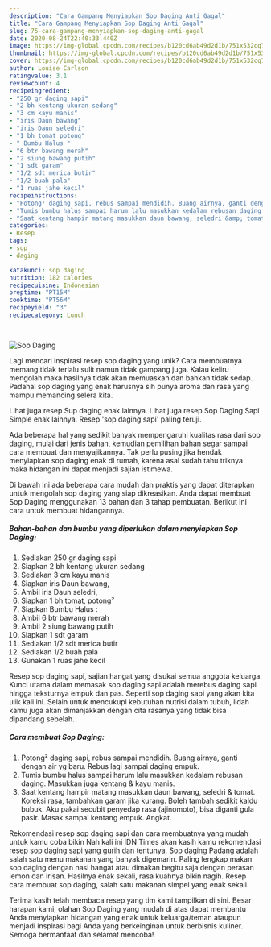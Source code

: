 ```yaml
---
description: "Cara Gampang Menyiapkan Sop Daging Anti Gagal"
title: "Cara Gampang Menyiapkan Sop Daging Anti Gagal"
slug: 75-cara-gampang-menyiapkan-sop-daging-anti-gagal
date: 2020-08-24T22:40:33.440Z
image: https://img-global.cpcdn.com/recipes/b120cd6ab49d2d1b/751x532cq70/sop-daging-foto-resep-utama.jpg
thumbnail: https://img-global.cpcdn.com/recipes/b120cd6ab49d2d1b/751x532cq70/sop-daging-foto-resep-utama.jpg
cover: https://img-global.cpcdn.com/recipes/b120cd6ab49d2d1b/751x532cq70/sop-daging-foto-resep-utama.jpg
author: Louise Carlson
ratingvalue: 3.1
reviewcount: 4
recipeingredient:
- "250 gr daging sapi"
- "2 bh kentang ukuran sedang"
- "3 cm kayu manis"
- "iris Daun bawang"
- "iris Daun seledri"
- "1 bh tomat potong"
- " Bumbu Halus "
- "6 btr bawang merah"
- "2 siung bawang putih"
- "1 sdt garam"
- "1/2 sdt merica butir"
- "1/2 buah pala"
- "1 ruas jahe kecil"
recipeinstructions:
- "Potong² daging sapi, rebus sampai mendidih. Buang airnya, ganti dengan air yg baru. Rebus lagi sampai daging empuk."
- "Tumis bumbu halus sampai harum lalu masukkan kedalam rebusan daging. Masukkan juga kentang &amp; kayu manis."
- "Saat kentang hampir matang masukkan daun bawang, seledri &amp; tomat. Koreksi rasa, tambahkan garam jika kurang. Boleh tambah sedikit kaldu bubuk. Aku pakai secubit penyedap rasa (ajinomoto), bisa diganti gula pasir. Masak sampai kentang empuk. Angkat."
categories:
- Resep
tags:
- sop
- daging

katakunci: sop daging 
nutrition: 182 calories
recipecuisine: Indonesian
preptime: "PT15M"
cooktime: "PT56M"
recipeyield: "3"
recipecategory: Lunch

---
```



![Sop Daging](https://img-global.cpcdn.com/recipes/b120cd6ab49d2d1b/751x532cq70/sop-daging-foto-resep-utama.jpg)

Lagi mencari inspirasi resep sop daging yang unik? Cara membuatnya memang tidak terlalu sulit namun tidak gampang juga. Kalau keliru mengolah maka hasilnya tidak akan memuaskan dan bahkan tidak sedap. Padahal sop daging yang enak harusnya sih punya aroma dan rasa yang mampu memancing selera kita.

Lihat juga resep Sup daging enak lainnya. Lihat juga resep Sop Daging Sapi Simple enak lainnya. Resep &#39;sop daging sapi&#39; paling teruji.

Ada beberapa hal yang sedikit banyak mempengaruhi kualitas rasa dari sop daging, mulai dari jenis bahan, kemudian pemilihan bahan segar sampai cara membuat dan menyajikannya. Tak perlu pusing jika hendak menyiapkan sop daging enak di rumah, karena asal sudah tahu triknya maka hidangan ini dapat menjadi sajian istimewa.


Di bawah ini ada beberapa cara mudah dan praktis yang dapat diterapkan untuk mengolah sop daging yang siap dikreasikan. Anda dapat membuat Sop Daging menggunakan 13 bahan dan 3 tahap pembuatan. Berikut ini cara untuk membuat hidangannya.

<!--inarticleads1-->

##### Bahan-bahan dan bumbu yang diperlukan dalam menyiapkan Sop Daging:

1. Sediakan 250 gr daging sapi
1. Siapkan 2 bh kentang ukuran sedang
1. Sediakan 3 cm kayu manis
1. Siapkan iris Daun bawang,
1. Ambil iris Daun seledri,
1. Siapkan 1 bh tomat, potong²
1. Siapkan  Bumbu Halus :
1. Ambil 6 btr bawang merah
1. Ambil 2 siung bawang putih
1. Siapkan 1 sdt garam
1. Sediakan 1/2 sdt merica butir
1. Sediakan 1/2 buah pala
1. Gunakan 1 ruas jahe kecil


Resep sop daging sapi, sajian hangat yang disukai semua anggota keluarga. Kunci utama dalam memasak sop daging sapi adalah merebus daging sapi hingga teksturnya empuk dan pas. Seperti sop daging sapi yang akan kita ulik kali ini. Selain untuk mencukupi kebutuhan nutrisi dalam tubuh, lidah kamu juga akan dimanjakkan dengan cita rasanya yang tidak bisa dipandang sebelah. 

<!--inarticleads2-->

##### Cara membuat Sop Daging:

1. Potong² daging sapi, rebus sampai mendidih. Buang airnya, ganti dengan air yg baru. Rebus lagi sampai daging empuk.
1. Tumis bumbu halus sampai harum lalu masukkan kedalam rebusan daging. Masukkan juga kentang &amp; kayu manis.
1. Saat kentang hampir matang masukkan daun bawang, seledri &amp; tomat. Koreksi rasa, tambahkan garam jika kurang. Boleh tambah sedikit kaldu bubuk. Aku pakai secubit penyedap rasa (ajinomoto), bisa diganti gula pasir. Masak sampai kentang empuk. Angkat.


Rekomendasi resep sop daging sapi dan cara membuatnya yang mudah untuk kamu coba bikin Nah kali ini IDN Times akan kasih kamu rekomendasi resep sop daging sapi yang gurih dan tentunya. Sop daging Padang adalah salah satu menu makanan yang banyak digemarin. Paling lengkap makan sop daging dengan nasi hangat atau dimakan begitu saja dengan perasan lemon dan irisan. Hasilnya enak sekali, rasa kuahnya bikin nagih. Resep cara membuat sop daging, salah satu makanan simpel yang enak sekali. 

Terima kasih telah membaca resep yang tim kami tampilkan di sini. Besar harapan kami, olahan Sop Daging yang mudah di atas dapat membantu Anda menyiapkan hidangan yang enak untuk keluarga/teman ataupun menjadi inspirasi bagi Anda yang berkeinginan untuk berbisnis kuliner. Semoga bermanfaat dan selamat mencoba!
